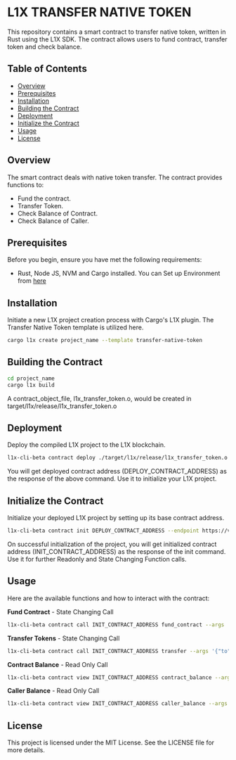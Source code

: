 # L1X TRANSFER NATIVE TOKEN

This repository contains a smart contract to transfer native token, written in Rust using the L1X SDK. The contract allows users to fund contract, transfer token and check balance.

## Table of Contents

- [Overview](#overview)
- [Prerequisites](#prerequisites)
- [Installation](#installation)
- [Building the Contract](#building-the-contract)
- [Deployment](#deployment)
- [Initialize the Contract](#initialize-the-contract)
- [Usage](#usage)
- [License](#license)

## Overview

The smart contract deals with native token transfer. The contract provides functions to: 
- Fund the contract. 
- Transfer Token. 
- Check Balance of Contract.
- Check Balance of Caller. 

## Prerequisites

Before you begin, ensure you have met the following requirements:

- Rust, Node JS, NVM and Cargo installed. You can Set up Environment from [here](https://l1x-sdk.gitbook.io/l1x-developer-interface/v/interface-essentials/l1x-vm-sdk/l1x-native-sdk-for-l1x-vm/set-up-environment)

## Installation

Initiate a new L1X project creation process with Cargo's L1X plugin. The Transfer Native Token template is utilized here.
```sh
cargo l1x create project_name --template transfer-native-token
```

## Building the Contract
 ```sh
cd project_name
cargo l1x build
```
A contract_object_file, l1x_transfer_token.o, would be created in target/l1x/release/l1x_transfer_token.o

## Deployment

Deploy the compiled L1X project to the L1X blockchain.

```sh
l1x-cli-beta contract deploy ./target/l1x/release/l1x_transfer_token.o --endpoint https://v2-testnet-rpc.l1x.foundation
```
You will get deployed contract address (DEPLOY_CONTRACT_ADDRESS) as the response of the above command. Use it to initialize your L1X project.

## Initialize the Contract

Initialize your deployed L1X project by setting up its base contract address.

```sh
l1x-cli-beta contract init DEPLOY_CONTRACT_ADDRESS --endpoint https://v2-testnet-rpc.l1x.foundation --fee_limit 100000 --args '{}'
```

On successful initialization of the project, you will get initialized contract address (INIT_CONTRACT_ADDRESS) as the response of the init command. Use it for further Readonly and State Changing Function calls.

## Usage

Here are the available functions and how to interact with the contract:

**Fund Contract** - State Changing Call
```sh
l1x-cli-beta contract call INIT_CONTRACT_ADDRESS fund_contract --args '{"amount":"AMOUNT_TO_BE_FUNDED"}' --endpoint https://v2-testnet-rpc.l1x.foundation --fee_limit 100000
```

**Transfer Tokens** - State Changing Call
```sh
l1x-cli-beta contract call INIT_CONTRACT_ADDRESS transfer --args '{"to": "RECEIVER_ADDRESS", "amount": "AMOUNT_TO_BE_TRANSFERRED"}' --endpoint https://v2-testnet-rpc.l1x.foundation  --fee_limit 1000000
```


**Contract Balance** - Read Only Call
```sh
l1x-cli-beta contract view INIT_CONTRACT_ADDRESS contract_balance --args '{}' --endpoint https://v2-testnet-rpc.l1x.foundation
```

**Caller Balance** - Read Only Call
```sh
l1x-cli-beta contract view INIT_CONTRACT_ADDRESS caller_balance --args '{}' --endpoint https://v2-testnet-rpc.l1x.foundation
```

## License
This project is licensed under the MIT License. See the LICENSE file for more details.

